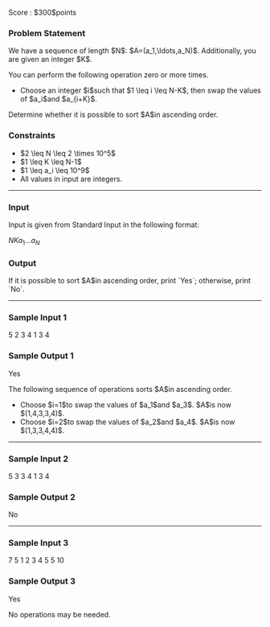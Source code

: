 
<div>

<span>

<span>

<p>
Score : $300$points
</p>

<div>

<section>

### **Problem Statement**

<p>
We have a sequence of length $N$: $A=(a_1,\ldots,a_N)$. Additionally, you are given an integer $K$.
</p>

<p>
You can perform the following operation zero or more times.
</p>

<ul>

<li>
Choose an integer $i$such that $1 \leq i \leq N-K$, then swap the values of $a_i$and $a_{i+K}$.
</li>

</ul>

<p>
Determine whether it is possible to sort $A$in ascending order.
</p>

</section>

</div>

<div>

<section>

### **Constraints**

<ul>

<li>
$2 \leq N \leq 2 \times 10^5$
</li>

<li>
$1 \leq K \leq N-1$
</li>

<li>
$1 \leq a_i \leq 10^9$
</li>

<li>
All values in input are integers.
</li>

</ul>

</section>

</div>

---

<div>

<div>

<section>

### **Input**

<p>
Input is given from Standard Input in the following format:
</p>

<div>

$N$$K$$a_1$$\ldots$$a_N$
</div>

</section>

</div>

<div>

<section>

### **Output**

<p>
If it is possible to sort $A$in ascending order, print `Yes`; otherwise, print `No`.
</p>

</section>

</div>

</div>

---

<div>

<section>

### **Sample Input 1**

<div>

5 2
3 4 1 3 4

</div>

</section>

</div>

<div>

<section>

### **Sample Output 1**

<div>

Yes

</div>

<p>
The following sequence of operations sorts $A$in ascending order.
</p>

<ul>

<li>
Choose $i=1$to swap the values of $a_1$and $a_3$. $A$is now $(1,4,3,3,4)$.
</li>

<li>
Choose $i=2$to swap the values of $a_2$and $a_4$. $A$is now $(1,3,3,4,4)$.
</li>

</ul>

</section>

</div>

---

<div>

<section>

### **Sample Input 2**

<div>

5 3
3 4 1 3 4

</div>

</section>

</div>

<div>

<section>

### **Sample Output 2**

<div>

No

</div>

</section>

</div>

---

<div>

<section>

### **Sample Input 3**

<div>

7 5
1 2 3 4 5 5 10

</div>

</section>

</div>

<div>

<section>

### **Sample Output 3**

<div>

Yes

</div>

<p>
No operations may be needed.
</p>

</section>

</div>

</span>

</span>

</div>
